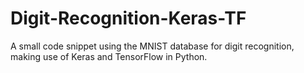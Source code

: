 # Digit-Recognition-Keras-TF
A small code snippet using the MNIST database for digit recognition, making use of Keras and TensorFlow in Python.
